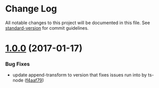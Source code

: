 # Change Log

All notable changes to this project will be documented in this file. See [standard-version](https://github.com/conventional-changelog/standard-version) for commit guidelines.

<a name="1.0.0"></a>
# [1.0.0](https://github.com/istanbuljs/istanbul-lib-hook/compare/v1.0.0-alpha.3...v1.0.0) (2017-01-17)


### Bug Fixes

* update append-transform to version that fixes issues run into by ts-node ([f4aaf79](https://github.com/istanbuljs/istanbul-lib-hook/commit/f4aaf79))
